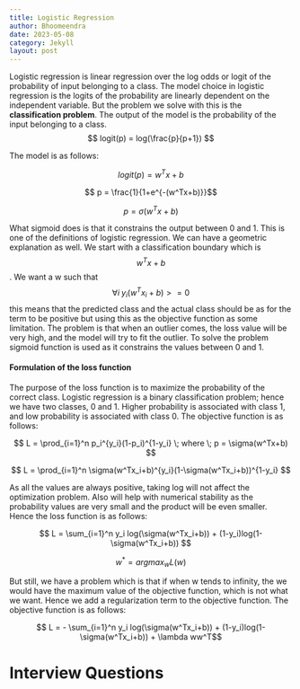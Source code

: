 ```yaml
---
title: Logistic Regression
author: Bhoomeendra 
date: 2023-05-08
category: Jekyll
layout: post
---
```

<!-- #### What is Logistic Regression? -->
Logistic regression is linear regression over the log odds or logit of the probability of input belonging to a class. The model choice in logistic regression is the logits of the probability are linearly dependent on the independent variable. But the problem we solve with this is the __classification problem__. The output of the model is the probability of the input belonging to a class.
$$ logit(p) = log(\frac{p}{p+1}) $$

The model is as follows:

$$ logit(p) = w^Tx + b$$

$$ p = \frac{1}{1+e^{-(w^Tx+b)}}$$

$$ p = \sigma(w^Tx+b)$$

What sigmoid does is that it constrains the output between 0 and 1. This is one of the definitions of logistic regression. We can have a geometric explanation as well. We start with a classification boundary which is $$ w^Tx +b $$. We want a w such that $$ \forall i \; y_i(w^Tx_i+b)>=0  $$ this means that the predicted class and the actual class should be as for the term to be positive but using this as the objective function as some limitation. The problem is that when an outlier comes, the loss value will be very high, and the model will try to fit the outlier. To solve the problem sigmoid function is used as it constrains the values between 0 and 1.

#### Formulation of the loss function
The purpose of the loss function is to maximize the probability of the correct class. Logistic regression is a binary classification problem; hence we have two classes, 0 and 1. Higher probability is associated with class 1, and low probability is associated with class 0. The objective function is as follows:

$$ L = \prod_{i=1}^n p_i^{y_i}(1-p_i)^{1-y_i} \; where \; p = \sigma(w^Tx+b) $$

$$ L = \prod_{i=1}^n \sigma(w^Tx_i+b)^{y_i}(1-\sigma(w^Tx_i+b))^{1-y_i} $$

As all the values are always positive, taking log will not affect the optimization problem. Also will help with numerical stability as the probability values are very small and the product will be even smaller. Hence the loss function is as follows:

$$ L = \sum_{i=1}^n y_i log(\sigma(w^Tx_i+b)) + (1-y_i)log(1-\sigma(w^Tx_i+b)) $$ 

$$ w^* = argmax_w L(w)$$

But still, we have a problem which is that if when w tends to infinity, the we would have the maximum value of the objective function, which is not what we want. Hence we add a regularization term to the objective function. The objective function is as follows:

$$ L = - \sum_{i=1}^n y_i log(\sigma(w^Tx_i+b)) + (1-y_i)log(1-\sigma(w^Tx_i+b)) + \lambda ww^T$$ 

<!-- This theme supports rendering beautiful math in inline and display modes using [MathJax 3](https://www.mathjax.org/) engine. You just need to surround your math expression with `$$`, like `$$ E = mc^2 $$`. If you leave it inside a paragraph, it will produce an inline expression, just like $$ E = mc^2 $$. -->

<!-- To use display mode, again surround your expression with `$$` and place it as a separate paragraph. Here is an example: -->

<!-- $$\sum_{k=1}^\infty |\langle x, e_k \rangle|^2 \leq \|x\|^2$$ -->

# Interview Questions